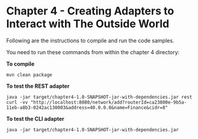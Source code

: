 # Chapter 4 - Creating Adapters to Interact with The Outside World
Following are the instructions to compile and run the code samples.

You need to run these commands from within the chapter 4 directory:

**To compile**
```
mvn clean package
```

**To test the REST adapter**
```
java -jar target/chapter4-1.0-SNAPSHOT-jar-with-dependencies.jar rest
curl -vv "http://localhost:8080/network/add?routerId=ca23800e-9b5a-11eb-a8b3-0242ac130003&address=40.0.0.0&name=Finance&cidr=8"
```

**To test the CLI adapter**
```
java -jar target/chapter4-1.0-SNAPSHOT-jar-with-dependencies.jar
```
